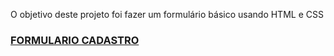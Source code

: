 O objetivo deste projeto foi fazer um formulário básico usando HTML e CSS
### <a href="http://127.0.0.1:5500/Formulario/formulario.html">FORMULARIO CADASTRO</a>
